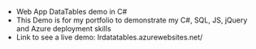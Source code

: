 * Web App DataTables demo in C#
* This Demo is for my portfolio to demonstrate my C#, SQL, JS, jQuery and Azure deployment skills
* Link to see a live demo: lrdatatables.azurewebsites.net/

